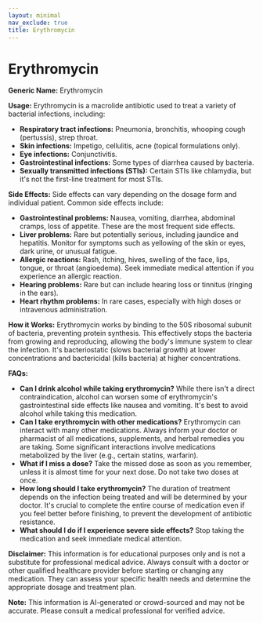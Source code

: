 ```yaml
---
layout: minimal
nav_exclude: true
title: Erythromycin
---
```


# Erythromycin

**Generic Name:** Erythromycin

**Usage:** Erythromycin is a macrolide antibiotic used to treat a variety of bacterial infections, including:

* **Respiratory tract infections:**  Pneumonia, bronchitis, whooping cough (pertussis), strep throat.
* **Skin infections:** Impetigo, cellulitis, acne (topical formulations only).
* **Eye infections:** Conjunctivitis.
* **Gastrointestinal infections:**  Some types of diarrhea caused by bacteria.
* **Sexually transmitted infections (STIs):**  Certain STIs like chlamydia, but it's not the first-line treatment for most STIs.


**Side Effects:**  Side effects can vary depending on the dosage form and individual patient. Common side effects include:

* **Gastrointestinal problems:** Nausea, vomiting, diarrhea, abdominal cramps, loss of appetite.  These are the most frequent side effects.
* **Liver problems:**  Rare but potentially serious, including jaundice and hepatitis.  Monitor for symptoms such as yellowing of the skin or eyes, dark urine, or unusual fatigue.
* **Allergic reactions:** Rash, itching, hives, swelling of the face, lips, tongue, or throat (angioedema).  Seek immediate medical attention if you experience an allergic reaction.
* **Hearing problems:**  Rare but can include hearing loss or tinnitus (ringing in the ears).
* **Heart rhythm problems:**  In rare cases, especially with high doses or intravenous administration.


**How it Works:** Erythromycin works by binding to the 50S ribosomal subunit of bacteria, preventing protein synthesis.  This effectively stops the bacteria from growing and reproducing, allowing the body's immune system to clear the infection. It's bacteriostatic (slows bacterial growth) at lower concentrations and bactericidal (kills bacteria) at higher concentrations.

**FAQs:**

* **Can I drink alcohol while taking erythromycin?**  While there isn't a direct contraindication, alcohol can worsen some of erythromycin's gastrointestinal side effects like nausea and vomiting. It's best to avoid alcohol while taking this medication.
* **Can I take erythromycin with other medications?** Erythromycin can interact with many other medications.  Always inform your doctor or pharmacist of all medications, supplements, and herbal remedies you are taking.  Some significant interactions involve medications metabolized by the liver (e.g., certain statins, warfarin).
* **What if I miss a dose?** Take the missed dose as soon as you remember, unless it is almost time for your next dose. Do not take two doses at once.
* **How long should I take erythromycin?**  The duration of treatment depends on the infection being treated and will be determined by your doctor.  It's crucial to complete the entire course of medication even if you feel better before finishing, to prevent the development of antibiotic resistance.
* **What should I do if I experience severe side effects?**  Stop taking the medication and seek immediate medical attention.


**Disclaimer:** This information is for educational purposes only and is not a substitute for professional medical advice. Always consult with a doctor or other qualified healthcare provider before starting or changing any medication.  They can assess your specific health needs and determine the appropriate dosage and treatment plan.


**Note:** This information is AI-generated or crowd-sourced and may not be accurate. Please consult a medical professional for verified advice.